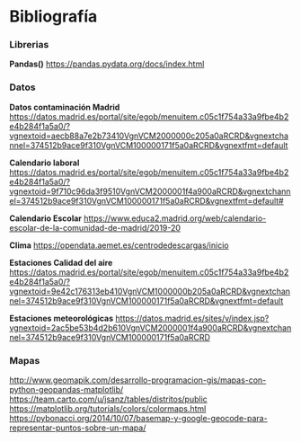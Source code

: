 # Bibliografía
### Librerias
**Pandas()**
https://pandas.pydata.org/docs/index.html

### Datos
**Datos contaminación Madrid**
https://datos.madrid.es/portal/site/egob/menuitem.c05c1f754a33a9fbe4b2e4b284f1a5a0/?vgnextoid=aecb88a7e2b73410VgnVCM2000000c205a0aRCRD&vgnextchannel=374512b9ace9f310VgnVCM100000171f5a0aRCRD&vgnextfmt=default

**Calendario laboral**
https://datos.madrid.es/portal/site/egob/menuitem.c05c1f754a33a9fbe4b2e4b284f1a5a0/?vgnextoid=9f710c96da3f9510VgnVCM2000001f4a900aRCRD&vgnextchannel=374512b9ace9f310VgnVCM100000171f5a0aRCRD&vgnextfmt=default#

**Calendario Escolar**
https://www.educa2.madrid.org/web/calendario-escolar-de-la-comunidad-de-madrid/2019-20

**Clima**
https://opendata.aemet.es/centrodedescargas/inicio

**Estaciones Calidad del aire**
https://datos.madrid.es/portal/site/egob/menuitem.c05c1f754a33a9fbe4b2e4b284f1a5a0/?vgnextoid=9e42c176313eb410VgnVCM1000000b205a0aRCRD&vgnextchannel=374512b9ace9f310VgnVCM100000171f5a0aRCRD&vgnextfmt=default

**Estaciones meteorológicas**
https://datos.madrid.es/sites/v/index.jsp?vgnextoid=2ac5be53b4d2b610VgnVCM2000001f4a900aRCRD&vgnextchannel=374512b9ace9f310VgnVCM100000171f5a0aRCRD

### Mapas
http://www.geomapik.com/desarrollo-programacion-gis/mapas-con-python-geopandas-matplotlib/
https://team.carto.com/u/jsanz/tables/distritos/public
https://matplotlib.org/tutorials/colors/colormaps.html
https://pybonacci.org/2014/10/07/basemap-y-google-geocode-para-representar-puntos-sobre-un-mapa/
